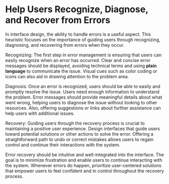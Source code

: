 # Help Users Recognize, Diagnose, and Recover from Errors

In interface design, the ability to handle errors is a useful aspect. This heuristic focuses on the
importance of guiding users through recognizing, diagnosing, and recovering from errors when they
occur.


Recognizing: The first step in error management is ensuring that users can easily recognize when an
error has occurred. Clear and concise error messages should be displayed, avoiding technical terms
and using **plain language** to communicate the issue. Visual cues such as color coding or icons can
also aid in drawing attention to the problem area.


Diagnosis: Once an error is recognized, users should be able to easily and promptly resolve the issue.
Users need enough information to understand the problem. Error messages should provide meaningful
details about what went wrong, helping users to diagnose the issue without looking to other resources.
Also, offering suggestions or links about further assistance can help users with additional issues.


Recovery: Guiding users through the recovery process is crucial to maintaining a positive user experience.
Design interfaces that guide users toward potential solutions or other actions to solve the error. Offering
a straightforward path to undo or correct mistakes allows users to regain control and continue their
interactions with the system.

Error recovery should be intuitive and well-integrated into the interface. The goal is to minimize
frustration and enable users to continue interacting with the system. Whenever errors do happen, prioritize
user-centered solutions that empower users to feel confident and in control throughout the recovery process.
